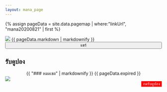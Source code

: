 ```yaml
---
layout: mana_page
---
```

{% assign pageData = site.data.pagemap | where:"linkUrl", "mana20200821" | first %}

<img src="{{ site.url }}/{{pageData.imageUrl }}" style="max-width:100%;height: auto;" />
{{ pageData.markdown | markdownify }}
<button style="width:100%" onclick="sharePage('{{pageData.title}}', '{{ pageData.text | markdownify }}', '{{ site.url }}/{{ pageData.linkUrl }}')">แชร์</button>

## รับคูปอง
<div style="text-align:center">
  {{ "### หมดเขต" | markdownify }}
  {{ pageData.expired }}
</div>
<img src="{{ site.url }}/{{pageData.couponImage }}" style="max-width:100%;height: auto;" />
<div style="text-align:right">
  <button style="background-color:red;color:white;border:red" onclick="window.location='{{pageData.couponEndpoint}}';">กดรับคูปอง</button>
</div>
